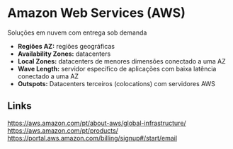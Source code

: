 # Amazon Web Services (AWS)
Soluções em nuvem com entrega sob demanda <br>

- **Regiões AZ:** regiões geográficas
- **Availability Zones:** datacenters
- **Local Zones:** datacenters de menores dimensões conectado a uma AZ
- **Wave Length:** servidor específico de aplicações com baixa latência conectado a uma AZ
- **Outspots:** Datacenters terceiros (colocations) com servidores AWS

## Links
https://aws.amazon.com/pt/about-aws/global-infrastructure/ <br>
https://aws.amazon.com/pt/products/ <br>
https://portal.aws.amazon.com/billing/signup#/start/email <br>
